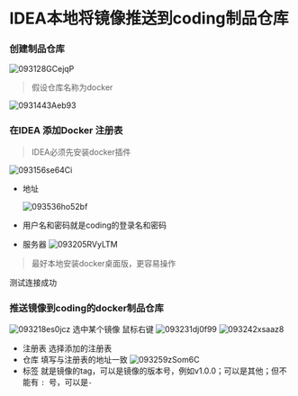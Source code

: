 # IDEA本地将镜像推送到coding制品仓库



### 创建制品仓库

![093128GCejqP](https://xuemingde.com/pages/image/2024/04/24/093128GCejqP.png)

> 假设仓库名称为docker

![0931443Aeb93](https://xuemingde.com/pages/image/2024/04/24/0931443Aeb93.png)

### 在IDEA 添加Docker 注册表

> IDEA必须先安装docker插件

![093156se64Ci](https://xuemingde.com/pages/image/2024/04/24/093156se64Ci.png)

- 地址 

  ![093536ho52bf](https://xuemingde.com/pages/image/2024/04/24/093536ho52bf.png)

- 用户名和密码就是coding的登录名和密码

- 服务器
  ![093205RVyLTM](https://xuemingde.com/pages/image/2024/04/24/093205RVyLTM.png)

> 最好本地安装docker桌面版，更容易操作

测试连接成功

### 推送镜像到coding的docker制品仓库

![093218es0jcz](https://xuemingde.com/pages/image/2024/04/24/093218es0jcz.png)
选中某个镜像 鼠标右键
![093231dj0f99](https://xuemingde.com/pages/image/2024/04/24/093231dj0f99.png)
![093242xsaaz8](https://xuemingde.com/pages/image/2024/04/24/093242xsaaz8.png)

- 注册表
  选择添加的注册表
- 仓库
  填写与注册表的地址一致
  ![093259zSom6C](https://xuemingde.com/pages/image/2024/04/24/093259zSom6C.png)
- 标签
  就是镜像的tag，可以是镜像的版本号，例如v1.0.0；可以是其他；但不能有 `: `号，可以是`-`

